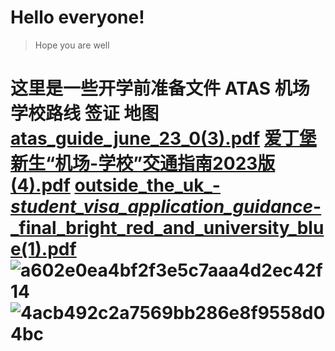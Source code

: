 # Hello everyone!
>Hope you are well
# 这里是一些开学前准备文件 ATAS 机场学校路线 签证 地图 [atas_guide_june_23_0(3).pdf](https://github.com/Ed24FallPhder/Ed24FallPher.github.io/files/14739612/atas_guide_june_23_0.3.pdf) [爱丁堡新生“机场-学校”交通指南2023版(4).pdf](https://github.com/Ed24FallPhder/Ed24FallPher.github.io/files/14739615/-.2023.4.pdf) [outside_the_uk_-_student_visa_application_guidance_-_final_bright_red_and_university_blue(1).pdf](https://github.com/Ed24FallPhder/Ed24FallPher.github.io/files/14739617/outside_the_uk_-_student_visa_application_guidance_-_final_bright_red_and_university_blue.1.pdf) ![a602e0ea4bf2f3e5c7aaa4d2ec42f14](https://github.com/Ed24FallPhder/Ed24FallPher.github.io/assets/164845628/63ff4fb5-6052-415c-b0ae-e8526df166ef) ![4acb492c2a7569bb286e8f9558d04bc](https://github.com/Ed24FallPhder/Ed24FallPher.github.io/assets/164845628/e47ec499-ebfb-4832-b54b-201f8dc18cd0)
